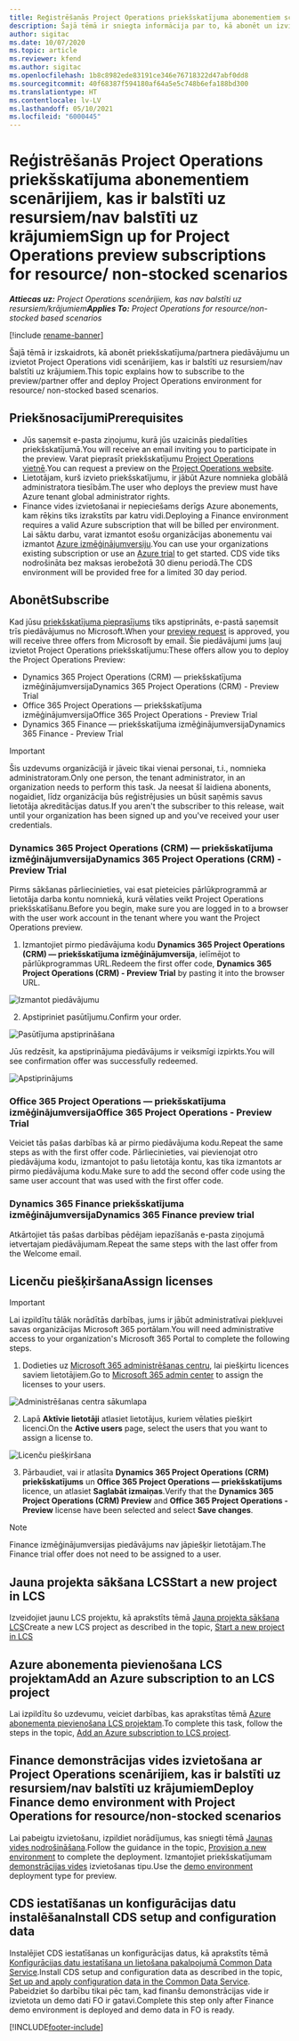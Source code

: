 ```yaml
---
title: Reģistrēšanās Project Operations priekšskatījuma abonementiem scenārijiem, kas ir balstīti uz resursiem/nav balstīti uz krājumiem
description: Šajā tēmā ir sniegta informācija par to, kā abonēt un izvietot Project Operations scenārijiem, kas ir balstīti uz resursiem/nav balstīti uz krājumiem.
author: sigitac
ms.date: 10/07/2020
ms.topic: article
ms.reviewer: kfend
ms.author: sigitac
ms.openlocfilehash: 1b8c8982ede83191ce346e76718322d47abf0dd8
ms.sourcegitcommit: 40f68387f594180af64a5e5c748b6efa188bd300
ms.translationtype: HT
ms.contentlocale: lv-LV
ms.lasthandoff: 05/10/2021
ms.locfileid: "6000445"
---
```

# <a name="sign-up-for-project-operations-preview-subscriptions-for-resource-non-stocked-scenarios"></a><span data-ttu-id="52cab-103">Reģistrēšanās Project Operations priekšskatījuma abonementiem scenārijiem, kas ir balstīti uz resursiem/nav balstīti uz krājumiem</span><span class="sxs-lookup"><span data-stu-id="52cab-103">Sign up for Project Operations preview subscriptions for resource/ non-stocked scenarios</span></span>

<span data-ttu-id="52cab-104">_**Attiecas uz:** Project Operations scenārijiem, kas nav balstīti uz resursiem/krājumiem_</span><span class="sxs-lookup"><span data-stu-id="52cab-104">_**Applies To:** Project Operations for resource/non-stocked based scenarios_</span></span>

[!include [rename-banner](~/includes/cc-data-platform-banner.md)]

<span data-ttu-id="52cab-105">Šajā tēmā ir izskaidrots, kā abonēt priekšskatījuma/partnera piedāvājumu un izvietot Project Operations vidi scenārijiem, kas ir balstīti uz resursiem/nav balstīti uz krājumiem.</span><span class="sxs-lookup"><span data-stu-id="52cab-105">This topic explains how to subscribe to the preview/partner offer and deploy Project Operations environment for resource/ non-stocked based scenarios.</span></span>

## <a name="prerequisites"></a><span data-ttu-id="52cab-106">Priekšnosacījumi</span><span class="sxs-lookup"><span data-stu-id="52cab-106">Prerequisites</span></span>

- <span data-ttu-id="52cab-107">Jūs saņemsit e-pasta ziņojumu, kurā jūs uzaicinās piedalīties priekšskatījumā.</span><span class="sxs-lookup"><span data-stu-id="52cab-107">You will receive an email inviting you to participate in the preview.</span></span> <span data-ttu-id="52cab-108">Varat pieprasīt priekšskatījumu [Project Operations vietnē](https://dynamics.microsoft.com/en-us/project-operations/overview/).</span><span class="sxs-lookup"><span data-stu-id="52cab-108">You can request a preview on the [Project Operations website](https://dynamics.microsoft.com/en-us/project-operations/overview/).</span></span>
- <span data-ttu-id="52cab-109">Lietotājam, kurš izvieto priekšskatījumu, ir jābūt Azure nomnieka globālā administratora tiesībām.</span><span class="sxs-lookup"><span data-stu-id="52cab-109">The user who deploys the preview must have Azure tenant global administrator rights.</span></span>
- <span data-ttu-id="52cab-110">Finance vides izvietošanai ir nepieciešams derīgs Azure abonements, kam rēķins tiks izrakstīts par katru vidi.</span><span class="sxs-lookup"><span data-stu-id="52cab-110">Deploying a Finance environment requires a valid Azure subscription that will be billed per environment.</span></span> <span data-ttu-id="52cab-111">Lai sāktu darbu, varat izmantot esošu organizācijas abonementu vai izmantot [Azure izmēģinājumversiju](https://azure.microsoft.com/en-us/free/).</span><span class="sxs-lookup"><span data-stu-id="52cab-111">You can use your organizations existing subscription or use an [Azure trial](https://azure.microsoft.com/en-us/free/) to get started.</span></span> <span data-ttu-id="52cab-112">CDS vide tiks nodrošināta bez maksas ierobežotā 30 dienu periodā.</span><span class="sxs-lookup"><span data-stu-id="52cab-112">The CDS environment will be provided free for a limited 30 day period.</span></span>

## <a name="subscribe"></a><span data-ttu-id="52cab-113">Abonēt</span><span class="sxs-lookup"><span data-stu-id="52cab-113">Subscribe</span></span>

<span data-ttu-id="52cab-114">Kad jūsu [priekšskatījuma pieprasījums](https://forms.office.com/FormsPro/Pages/ResponsePage.aspx?id=v4j5cvGGr0GRqy180BHbR56j8lZs0FdAvwT75_WNFyxUMkRDV1NYQU5TNjE2VjhKOVBUNVg2R0s1NC4u) tiks apstiprināts, e-pastā saņemsit trīs piedāvājumus no Microsoft.</span><span class="sxs-lookup"><span data-stu-id="52cab-114">When your [preview request](https://forms.office.com/FormsPro/Pages/ResponsePage.aspx?id=v4j5cvGGr0GRqy180BHbR56j8lZs0FdAvwT75_WNFyxUMkRDV1NYQU5TNjE2VjhKOVBUNVg2R0s1NC4u) is approved, you will receive three offers from Microsoft by email.</span></span> <span data-ttu-id="52cab-115">Šie piedāvājumi jums ļauj izvietot Project Operations priekšskatījumu:</span><span class="sxs-lookup"><span data-stu-id="52cab-115">These offers allow you to deploy the Project Operations Preview:</span></span>

- <span data-ttu-id="52cab-116">Dynamics 365 Project Operations (CRM) — priekšskatījuma izmēģinājumversija</span><span class="sxs-lookup"><span data-stu-id="52cab-116">Dynamics 365 Project Operations (CRM) - Preview Trial</span></span>
- <span data-ttu-id="52cab-117">Office 365 Project Operations — priekšskatījuma izmēģinājumversija</span><span class="sxs-lookup"><span data-stu-id="52cab-117">Office 365 Project Operations - Preview Trial</span></span>
- <span data-ttu-id="52cab-118">Dynamics 365 Finance — priekšskatījuma izmēģinājumversija</span><span class="sxs-lookup"><span data-stu-id="52cab-118">Dynamics 365 Finance - Preview Trial</span></span>

> [!IMPORTANT]
> <span data-ttu-id="52cab-119">Šis uzdevums organizācijā ir jāveic tikai vienai personai, t.i., nomnieka administratoram.</span><span class="sxs-lookup"><span data-stu-id="52cab-119">Only one person, the tenant administrator, in an organization needs to perform this task.</span></span> <span data-ttu-id="52cab-120">Ja neesat šī laidiena abonents, nogaidiet, līdz organizācija būs reģistrējusies un būsit saņēmis savus lietotāja akreditācijas datus.</span><span class="sxs-lookup"><span data-stu-id="52cab-120">If you aren't the subscriber to this release, wait until your organization has been signed up and you've received your user credentials.</span></span>

### <a name="dynamics-365-project-operations-crm---preview-trial"></a><span data-ttu-id="52cab-121">Dynamics 365 Project Operations (CRM) — priekšskatījuma izmēģinājumversija</span><span class="sxs-lookup"><span data-stu-id="52cab-121">Dynamics 365 Project Operations (CRM) - Preview Trial</span></span> 

<span data-ttu-id="52cab-122">Pirms sākšanas pārliecinieties, vai esat pieteicies pārlūkprogrammā ar lietotāja darba kontu nomniekā, kurā vēlaties veikt Project Operations priekšskatīšanu.</span><span class="sxs-lookup"><span data-stu-id="52cab-122">Before you begin, make sure you are logged in to a browser with the user work account in the tenant where you want the Project Operations preview.</span></span>

1. <span data-ttu-id="52cab-123">Izmantojiet pirmo piedāvājuma kodu **Dynamics 365 Project Operations (CRM) — priekšskatījuma izmēģinājumversija**, ielīmējot to pārlūkprogrammas URL.</span><span class="sxs-lookup"><span data-stu-id="52cab-123">Redeem the first offer code, **Dynamics 365 Project Operations (CRM) - Preview Trial** by pasting it into the browser URL.</span></span>

![Izmantot piedāvājumu](./media/16RedeemFirstOfferNew.png)

2. <span data-ttu-id="52cab-125">Apstipriniet pasūtījumu.</span><span class="sxs-lookup"><span data-stu-id="52cab-125">Confirm your order.</span></span>

![Pasūtījuma apstiprināšana](./media/17ConfirmOrderNew.png)

<span data-ttu-id="52cab-127">Jūs redzēsit, ka apstiprinājuma piedāvājums ir veiksmīgi izpirkts.</span><span class="sxs-lookup"><span data-stu-id="52cab-127">You will see confirmation offer was successfully redeemed.</span></span>

![Apstiprinājums](./media/18OrderConfirmationNew.png)

### <a name="office-365-project-operations---preview-trial"></a><span data-ttu-id="52cab-129">Office 365 Project Operations — priekšskatījuma izmēģinājumversija</span><span class="sxs-lookup"><span data-stu-id="52cab-129">Office 365 Project Operations - Preview Trial</span></span>

<span data-ttu-id="52cab-130">Veiciet tās pašas darbības kā ar pirmo piedāvājuma kodu.</span><span class="sxs-lookup"><span data-stu-id="52cab-130">Repeat the same steps as with the first offer code.</span></span> <span data-ttu-id="52cab-131">Pārliecinieties, vai pievienojat otro piedāvājuma kodu, izmantojot to pašu lietotāja kontu, kas tika izmantots ar pirmo piedāvājuma kodu.</span><span class="sxs-lookup"><span data-stu-id="52cab-131">Make sure to add the second offer code using the same user account that was used with the first offer code.</span></span>

### <a name="dynamics-365-finance-preview-trial"></a><span data-ttu-id="52cab-132">Dynamics 365 Finance priekšskatījuma izmēģinājumversija</span><span class="sxs-lookup"><span data-stu-id="52cab-132">Dynamics 365 Finance preview trial</span></span>

<span data-ttu-id="52cab-133">Atkārtojiet tās pašas darbības pēdējam iepazīšanās e-pasta ziņojumā ietvertajam piedāvājumam.</span><span class="sxs-lookup"><span data-stu-id="52cab-133">Repeat the same steps with the last offer from the Welcome email.</span></span>

## <a name="assign-licenses"></a><span data-ttu-id="52cab-134">Licenču piešķiršana</span><span class="sxs-lookup"><span data-stu-id="52cab-134">Assign licenses</span></span>

> [!IMPORTANT]
> <span data-ttu-id="52cab-135">Lai izpildītu tālāk norādītās darbības, jums ir jābūt administratīvai piekļuvei savas organizācijas Microsoft 365 portālam.</span><span class="sxs-lookup"><span data-stu-id="52cab-135">You will need administrative access to your organization's Microsoft 365 Portal to complete the following steps.</span></span>

1. <span data-ttu-id="52cab-136">Dodieties uz [Microsoft 365 administrēšanas centru](https://portal.office.com/), lai piešķirtu licences saviem lietotājiem.</span><span class="sxs-lookup"><span data-stu-id="52cab-136">Go to [Microsoft 365 admin center](https://portal.office.com/) to assign the licenses to your users.</span></span>

![Administrēšanas centra sākumlapa](./media/14AdminPortal.png)

2. <span data-ttu-id="52cab-138">Lapā **Aktīvie lietotāji** atlasiet lietotājus, kuriem vēlaties piešķirt licenci.</span><span class="sxs-lookup"><span data-stu-id="52cab-138">On the **Active users** page, select the users that you want to assign a license to.</span></span>

![Licenču piešķiršana](./media/15AssignLicenses.png)

3. <span data-ttu-id="52cab-140">Pārbaudiet, vai ir atlasīta **Dynamics 365 Project Operations (CRM) priekšskatījums** un **Office 365 Project Operations — priekšskatījums** licence, un atlasiet **Saglabāt izmaiņas**.</span><span class="sxs-lookup"><span data-stu-id="52cab-140">Verify that the **Dynamics 365 Project Operations (CRM) Preview** and **Office 365 Project Operations - Preview** license have been selected and select **Save changes**.</span></span>

> [!NOTE]
> <span data-ttu-id="52cab-141">Finance izmēģinājumversijas piedāvājums nav jāpiešķir lietotājam.</span><span class="sxs-lookup"><span data-stu-id="52cab-141">The Finance trial offer does not need to be assigned to a user.</span></span>

## <a name="start-a-new-project-in-lcs"></a><span data-ttu-id="52cab-142">Jauna projekta sākšana LCS</span><span class="sxs-lookup"><span data-stu-id="52cab-142">Start a new project in LCS</span></span>

<span data-ttu-id="52cab-143">Izveidojiet jaunu LCS projektu, kā aprakstīts tēmā [Jauna projekta sākšana LCS](create-lcs-project.md)</span><span class="sxs-lookup"><span data-stu-id="52cab-143">Create a new LCS project as described in the topic, [Start a new project in LCS](create-lcs-project.md)</span></span>

## <a name="add-an-azure-subscription-to-an-lcs-project"></a><span data-ttu-id="52cab-144">Azure abonementa pievienošana LCS projektam</span><span class="sxs-lookup"><span data-stu-id="52cab-144">Add an Azure subscription to an LCS project</span></span>

<span data-ttu-id="52cab-145">Lai izpildītu šo uzdevumu, veiciet darbības, kas aprakstītas tēmā [Azure abonementa pievienošana LCS projektam](resource-add-azure-subscription-lcs-project.md).</span><span class="sxs-lookup"><span data-stu-id="52cab-145">To complete this task, follow the steps in the topic, [Add an Azure subscription to LCS project](resource-add-azure-subscription-lcs-project.md).</span></span>

## <a name="deploy-finance-demo-environment-with-project-operations-for-resourcenon-stocked-scenarios"></a><span data-ttu-id="52cab-146">Finance demonstrācijas vides izvietošana ar Project Operations scenārijiem, kas ir balstīti uz resursiem/nav balstīti uz krājumiem</span><span class="sxs-lookup"><span data-stu-id="52cab-146">Deploy Finance demo environment with Project Operations for resource/non-stocked scenarios</span></span>

<span data-ttu-id="52cab-147">Lai pabeigtu izvietošanu, izpildiet norādījumus, kas sniegti tēmā [Jaunas vides nodrošināšana](resource-provision-new-environment.md).</span><span class="sxs-lookup"><span data-stu-id="52cab-147">Follow the guidance in the topic, [Provision a new environment](resource-provision-new-environment.md) to complete the deployment.</span></span> <span data-ttu-id="52cab-148">Izmantojiet priekšskatījumam [demonstrācijas vides](/dynamics365/fin-ops-core/dev-itpro/deployment/deploy-demo-environment) izvietošanas tipu.</span><span class="sxs-lookup"><span data-stu-id="52cab-148">Use the [demo environment](/dynamics365/fin-ops-core/dev-itpro/deployment/deploy-demo-environment) deployment type for preview.</span></span> 

## <a name="install-cds-setup-and-configuration-data"></a><span data-ttu-id="52cab-149">CDS iestatīšanas un konfigurācijas datu instalēšana</span><span class="sxs-lookup"><span data-stu-id="52cab-149">Install CDS setup and configuration data</span></span>

<span data-ttu-id="52cab-150">Instalējiet CDS iestatīšanas un konfigurācijas datus, kā aprakstīts tēmā [Konfigurācijas datu iestatīšana un lietošana pakalpojumā Common Data Service](resource-apply-pro-setup-config-data.md).</span><span class="sxs-lookup"><span data-stu-id="52cab-150">Install CDS setup and configuration data as described in the topic, [Set up and apply configuration data in the Common Data Service](resource-apply-pro-setup-config-data.md).</span></span>
<span data-ttu-id="52cab-151">Pabeidziet šo darbību tikai pēc tam, kad finanšu demonstrācijas vide ir izvietota un demo dati FO ir gatavi.</span><span class="sxs-lookup"><span data-stu-id="52cab-151">Complete this step only after Finance demo environment is deployed and demo data in FO is ready.</span></span>


[!INCLUDE[footer-include](../includes/footer-banner.md)]